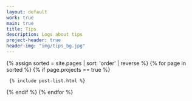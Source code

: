```yaml
---
layout: default
work: true
main: true
title: Tips
description: Logs about tips
project-header: true
header-img: "img/tips_bg.jpg"
---
```


<div class="catalogue">
{% assign sorted = site.pages | sort: 'order' | reverse %}
{% for page in sorted %}
{% if page.projects == true %}

     {% include post-list.html %}

{% endif %}
{% endfor %}
</div>